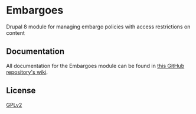 # Embargoes
Drupal 8 module for managing embargo policies with access restrictions on content

## Documentation
All documentation for the Embargoes module can be found in [this GitHub repository's wiki](https://github.com/fsulib/embargoes/wiki).

## License
[GPLv2](http://www.gnu.org/licenses/gpl-2.0.txt)
